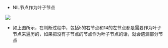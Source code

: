 - NIL节点作为叶子节点


![](http://nos.patest.cn/pc_ovw0hp2a4xp.jpg)


- 如上图所示，在判断过程中，包括5的右节点和14的左节点都是需要作为叶子节点来遍历的，如果把没有子节点的节点作为叶子节点的话，就会遗漏部分节点
